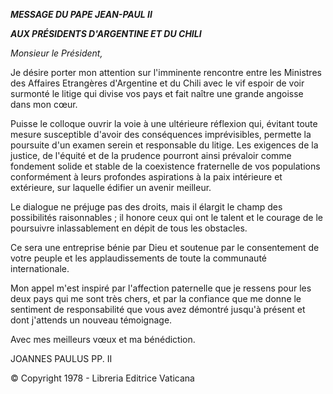 ***MESSAGE DU PAPE JEAN-PAUL II***

***AUX PRÉSIDENTS D'ARGENTINE ET DU CHILI***

*Monsieur le Président,*

Je désire porter mon attention sur l'imminente rencontre entre les Ministres des Affaires Etrangères d'Argentine et du Chili avec le vif espoir de voir surmonté le litige qui divise vos pays et fait naître une grande angoisse dans mon cœur.

Puisse le colloque ouvrir la voie à une ultérieure réflexion qui, évitant toute mesure susceptible d'avoir des conséquences imprévisibles, permette la poursuite d'un examen serein et responsable du litige. Les exigences de la justice, de l'équité et de la prudence pourront ainsi prévaloir comme fondement solide et stable de la coexistence fraternelle de vos populations conformément à leurs profondes aspirations à la paix intérieure et extérieure, sur laquelle édifier un avenir meilleur.

Le dialogue ne préjuge pas des droits, mais il élargit le champ des possibilités raisonnables ; il honore ceux qui ont le talent et le courage de le poursuivre inlassablement en dépit de tous les obstacles.

Ce sera une entreprise bénie par Dieu et soutenue par le consentement de votre peuple et les applaudissements de toute la communauté internationale.

Mon appel m'est inspiré par l'affection paternelle que je ressens pour les deux pays qui me sont très chers, et par la confiance que me donne le sentiment de responsabilité que vous avez démontré jusqu'à présent et dont j'attends un nouveau témoignage.

Avec mes meilleurs vœux et ma bénédiction.

JOANNES PAULUS PP. II

© Copyright 1978 - Libreria Editrice Vaticana